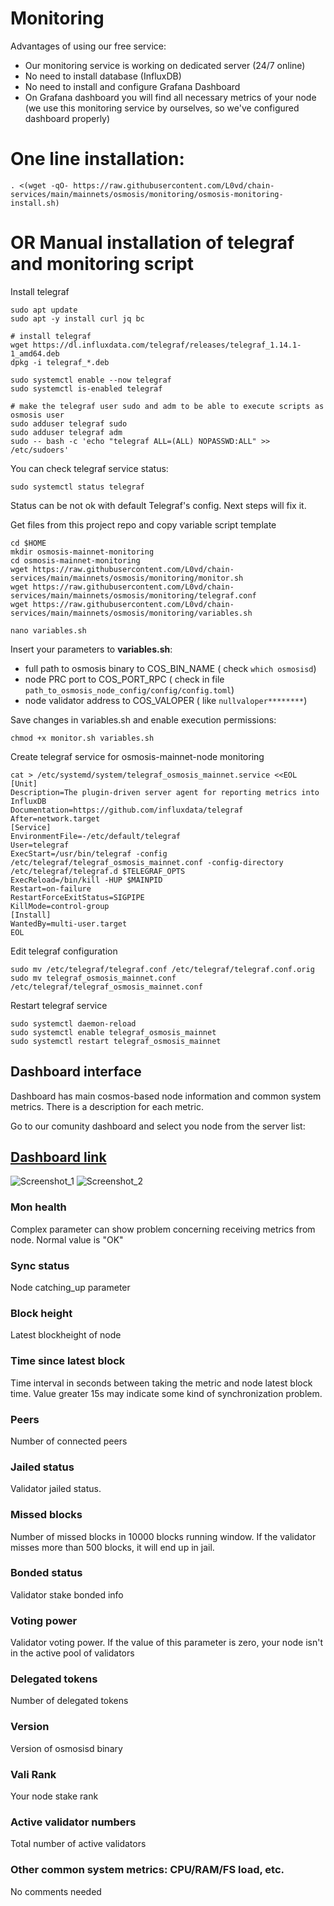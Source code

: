 # Monitoring

Advantages  of using our free service:
* Our monitoring service is working on dedicated server (24/7 online)
* No need to install database  (InfluxDB)
* No need to install and configure  Grafana Dashboard
* On Grafana dashboard you will find all necessary metrics of your node (we use this monitoring service by ourselves, so we've configured dashboard properly)

# One line installation:
```
. <(wget -qO- https://raw.githubusercontent.com/L0vd/chain-services/main/mainnets/osmosis/monitoring/osmosis-monitoring-install.sh)
```

# OR Manual installation of telegraf and monitoring script

Install telegraf
```
sudo apt update
sudo apt -y install curl jq bc

# install telegraf
wget https://dl.influxdata.com/telegraf/releases/telegraf_1.14.1-1_amd64.deb
dpkg -i telegraf_*.deb

sudo systemctl enable --now telegraf
sudo systemctl is-enabled telegraf

# make the telegraf user sudo and adm to be able to execute scripts as osmosis user
sudo adduser telegraf sudo
sudo adduser telegraf adm
sudo -- bash -c 'echo "telegraf ALL=(ALL) NOPASSWD:ALL" >> /etc/sudoers'
```
You can check telegraf service status:
```
sudo systemctl status telegraf
```
Status can be not ok with default Telegraf's config. Next steps will fix it.

Get files from this project repo and copy variable script template
```
cd $HOME
mkdir osmosis-mainnet-monitoring
cd osmosis-mainnet-monitoring
wget https://raw.githubusercontent.com/L0vd/chain-services/main/mainnets/osmosis/monitoring/monitor.sh
wget https://raw.githubusercontent.com/L0vd/chain-services/main/mainnets/osmosis/monitoring/telegraf.conf
wget https://raw.githubusercontent.com/L0vd/chain-services/main/mainnets/osmosis/monitoring/variables.sh
```

```
nano variables.sh
```

Insert your parameters to **variables.sh**:
* full path to osmosis binary to COS_BIN_NAME ( check ```which osmosisd```)
* node PRC port to COS_PORT_RPC ( check in file ```path_to_osmosis_node_config/config/config.toml```)
* node validator address to COS_VALOPER ( like ```nullvaloper********```)

Save changes in variables.sh and enable execution permissions:

```
chmod +x monitor.sh variables.sh
```

Create telegraf service for osmosis-mainnet-node monitoring
```
cat > /etc/systemd/system/telegraf_osmosis_mainnet.service <<EOL
[Unit]
Description=The plugin-driven server agent for reporting metrics into InfluxDB
Documentation=https://github.com/influxdata/telegraf
After=network.target
[Service]
EnvironmentFile=-/etc/default/telegraf
User=telegraf
ExecStart=/usr/bin/telegraf -config /etc/telegraf/telegraf_osmosis_mainnet.conf -config-directory /etc/telegraf/telegraf.d $TELEGRAF_OPTS
ExecReload=/bin/kill -HUP $MAINPID
Restart=on-failure
RestartForceExitStatus=SIGPIPE
KillMode=control-group
[Install]
WantedBy=multi-user.target
EOL
```

Edit telegraf configuration
```
sudo mv /etc/telegraf/telegraf.conf /etc/telegraf/telegraf.conf.orig
sudo mv telegraf_osmosis_mainnet.conf /etc/telegraf/telegraf_osmosis_mainnet.conf
```
Restart telegraf service

```
sudo systemctl daemon-reload
sudo systemctl enable telegraf_osmosis_mainnet
sudo systemctl restart telegraf_osmosis_mainnet
```

## Dashboard interface 

Dashboard has main cosmos-based node information and common system metrics. There is a description for each metric.

Go to our comunity dashboard and select you node from the server list: 
## [Dashboard link](https://monitoring-dashboards.l0vd.com/d/Osmosis_mainnet/osmosis-mainnet-monitoring-by-l0vd?orgId=1&refresh=30s&from=now-1h&to=now)


![Screenshot_1](https://user-images.githubusercontent.com/43213686/169405751-8ff53124-e128-4078-8d68-229a18ea4e25.png)
![Screenshot_2](https://user-images.githubusercontent.com/43213686/169405777-eb9965a5-9fe8-4ecf-944b-4482c41c019b.png)



### Mon health
Complex parameter can show problem concerning receiving metrics from node. Normal value is "OK"

### Sync status
Node catching_up parameter

### Block height
Latest blockheight of node 

### Time since latest block
Time interval in seconds between taking the metric and node latest block time. Value greater 15s may indicate some kind of synchronization problem.

### Peers
Number of connected peers 

### Jailed status
Validator jailed status. 

### Missed blocks
Number of missed blocks in 10000 blocks running window. If the validator misses more than 500 blocks, it will end up in jail.

### Bonded status
Validator stake bonded info

### Voting power
Validator voting power. If the value of this parameter is zero, your node isn't in the active pool of validators 

### Delegated tokens
Number of delegated tokens

### Version
Version of osmosisd binary

### Vali Rank
Your node stake rank 

### Active validator numbers
Total number of active validators

### Other common system metrics: CPU/RAM/FS load, etc.
No comments needed
